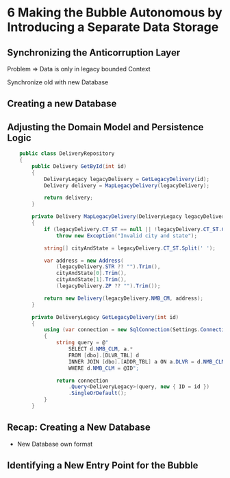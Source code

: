 # 6 Making the Bubble Autonomous by Introducing a Separate Data Storage

## Synchronizing the Anticorruption Layer

Problem => Data is only in legacy bounded Context

Synchronize old with new Database

## Creating a new Database

## Adjusting the Domain Model and Persistence Logic

```C#
    public class DeliveryRepository
    {
        public Delivery GetById(int id)
        {
            DeliveryLegacy legacyDelivery = GetLegacyDelivery(id);
            Delivery delivery = MapLegacyDelivery(legacyDelivery);

            return delivery;
        }

        private Delivery MapLegacyDelivery(DeliveryLegacy legacyDelivery)
        {
            if (legacyDelivery.CT_ST == null || !legacyDelivery.CT_ST.Contains(" "))
                throw new Exception("Invalid city and state");

            string[] cityAndState = legacyDelivery.CT_ST.Split(' ');

            var address = new Address(
                (legacyDelivery.STR ?? "").Trim(),
                cityAndState[0].Trim(),
                cityAndState[1].Trim(),
                (legacyDelivery.ZP ?? "").Trim());

            return new Delivery(legacyDelivery.NMB_CM, address);
        }

        private DeliveryLegacy GetLegacyDelivery(int id)
        {
            using (var connection = new SqlConnection(Settings.ConnectionString))
            {
                string query = @"
                    SELECT d.NMB_CLM, a.*
                    FROM [dbo].[DLVR_TBL] d
                    INNER JOIN [dbo].[ADDR_TBL] a ON a.DLVR = d.NMB_CLM
                    WHERE d.NMB_CLM = @ID";

                return connection
                    .Query<DeliveryLegacy>(query, new { ID = id })
                    .SingleOrDefault();
            }
        }


```

## Recap: Creating a New Database

*  New Database own format

## Identifying a New Entry Point for the Bubble




